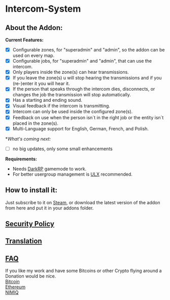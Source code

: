 # Intercom-System

## About the Addon:
**Current Features:**
- [x] Configurable zones, for "superadmin" and "admin", so the addon can be used on every map.
- [x] Configurable jobs, for "superadmin" and "admin", that can use the intercom.
- [x] Only players inside the zone(s) can hear transmissions.
- [x] If you leave the zone(s) u will stop hearing the transmissions and if you (re-)enter it you will hear it.
- [x] If the person that speaks through the intercom dies, disconnects, or changes the job the transmission will stop automatically.
- [x] Has a starting and ending sound.
- [x] Visual feedback if the intercom is transmitting.
- [x] Intercom can only be used inside the configured zone(s).
- [x] Feedback on use when the person isn´t in the right job or the entity isn´t placed in the zone(s).
- [x] Multi-Language support for English, German, French, and Polish.

**What's coming next:*
- [ ] no big updates, only some small enhancements

**Requirements:**
- Needs [DarkRP](https://steamcommunity.com/sharedfiles/filedetails/?id=248302805) gamemode to work.
- For better usergroup management is [ULX](https://steamcommunity.com/sharedfiles/filedetails/?id=557962280) recommended.

## How to install it: 
Just subscribe to it on [Steam](https://steamcommunity.com/sharedfiles/filedetails/?id=2147062567),
or download the latest version of the addon from here and put it in your addons folder.

## [Security Policy](https://github.com/mrflolo/Intercom-System/blob/master/SECURITY.md)

## [Translation](https://github.com/mrflolo/Intercom-System/wiki/Translation)

## [FAQ](https://github.com/mrflolo/Intercom-System/wiki/FAQ)

If you like my work and have some Bitcoins or other Crypto flying around a Donation would be nice.  
[Bitcoin](https://www.blockchain.com/btc/address/bc1qe3hghmzeggfvqexl0h23aslc83j8zr0pc0hfpc)  
[Ethereum](https://www.blockchain.com/eth/address/0x4F46034A8B73e27186bB8E581fC79ffBF595b057)  
[NIMIQ](https://wallet.nimiq.com/nimiq:NQ22EBCPDEK9N6KG6FJVV475HYEU2Y4YLC38)
